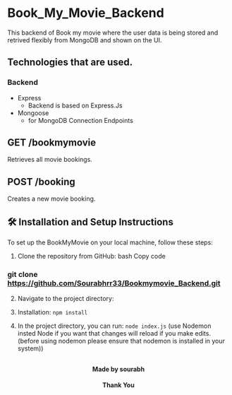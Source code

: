 # Book_My_Movie_Backend

This backend of Book my movie where the user data is being stored and retrived flexibly from MongoDB and shown on the UI.

## Technologies that are used.


### Backend
-  Express
      - Backend is based on Express.Js
-  Mongoose
      - for MongoDB Connection
      Endpoints

## GET /bookmymovie
Retrieves all movie bookings.


## POST /booking
Creates a new movie booking.


## 🛠 Installation and Setup Instructions
To set up the BookMyMovie  on your local machine, follow these steps:

1. Clone the repository from GitHub:
bash
Copy code
### git clone https://github.com/Sourabhrr33/Bookmymovie_Backend.git


2. Navigate to the project directory:

3. Installation: `npm install`

4. In the project directory, you can run: `node index.js`
(use Nodemon insted Node if you want that changes will reload if you make edits.
(before using nodemon please ensure that nodemon is installed in your system))


##
<h4 align="center">Made by sourabh</h4>
<h4 align="center">Thank You</h4>
